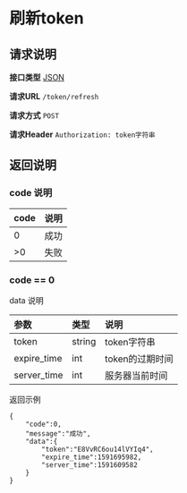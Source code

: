 # 刷新token

## 请求说明

**接口类型** [JSON](./../instructions/json.md)

**请求URL** `/token/refresh`

**请求方式** `POST`

**请求Header** `Authorization: token字符串`

## 返回说明

### code 说明

code|说明
:--|:--
0|成功
\>0|失败

### code == 0

data 说明

参数|类型|说明
:---|:---|:---
token|string|token字符串
expire_time|int|token的过期时间
server_time|int|服务器当前时间

返回示例

```
{
    "code":0,
    "message":"成功",
    "data":{
        "token":"E8VvRC6ou14lVYIq4",
        "expire_time":1591695982,
        "server_time":1591609582
    }
}
```